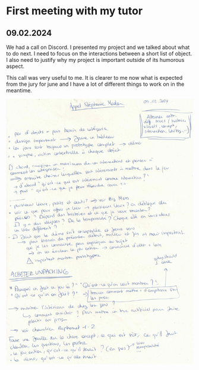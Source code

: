 # First meeting with my tutor

## 09.02.2024

We had a call on Discord. I presented my project and we talked about what to do next.
I need to focus on the interactions between a short list of object. I also need to justify why my project is important outside of its humorous aspect.

This call was very useful to me. It is clearer to me now what is expected from the jury for june and I have a lot of different things to work on in the meantime.

![](images/20240221-23/call_notes.jpeg)
